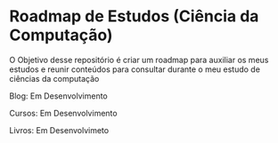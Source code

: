# Roadmap de Estudos (Ciência da Computação)

O Objetivo desse repositório é criar um roadmap para auxiliar os meus estudos e reunir conteúdos para consultar durante o meu estudo de ciências da computação

Blog: Em Desenvolvimento

Cursos: Em Desenvolvimento

Livros: Em Desenvolvimeto
